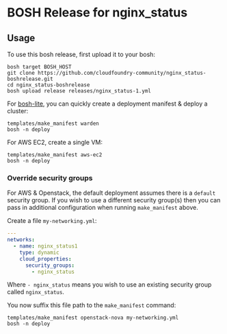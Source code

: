 # BOSH Release for nginx_status

## Usage

To use this bosh release, first upload it to your bosh:

```
bosh target BOSH_HOST
git clone https://github.com/cloudfoundry-community/nginx_status-boshrelease.git
cd nginx_status-boshrelease
bosh upload release releases/nginx_status-1.yml
```

For [bosh-lite](https://github.com/cloudfoundry/bosh-lite), you can quickly create a deployment manifest & deploy a cluster:

```
templates/make_manifest warden
bosh -n deploy
```

For AWS EC2, create a single VM:

```
templates/make_manifest aws-ec2
bosh -n deploy
```

### Override security groups

For AWS & Openstack, the default deployment assumes there is a `default` security group. If you wish to use a different security group(s) then you can pass in additional configuration when running `make_manifest` above.

Create a file `my-networking.yml`:

``` yaml
---
networks:
  - name: nginx_status1
    type: dynamic
    cloud_properties:
      security_groups:
        - nginx_status
```

Where `- nginx_status` means you wish to use an existing security group called `nginx_status`.

You now suffix this file path to the `make_manifest` command:

```
templates/make_manifest openstack-nova my-networking.yml
bosh -n deploy
```
